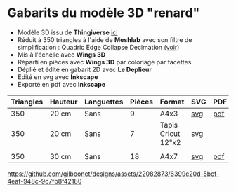 # Gabarits du modèle 3D "renard"

- Modèle 3D issu de **Thingiverse** [ici](https://www.thingiverse.com/thing:182259)
- Réduit à 350 triangles à l'aide de **Meshlab** avec son filtre de simplification : Quadric Edge Collapse Decimation ([voir](https://youtu.be/1irJLnVSnrk))
- Mis à l'échelle avec **Wings 3D**
- Réparti en pièces avec **Wings 3D** par coloriage par facettes
- Déplié et édité en gabarit 2D avec **Le Deplieur**
- Edité en svg avec **Inkscape**
- Exporté en pdf avec **Inkscape**

|Triangles|Hauteur|Languettes|Pièces|Format|SVG|PDF|
|---|---|---|---|---|---|---|
|350|20 cm|Sans|9|A4x3|[svg](https://github.com/gilboonet/designs/blob/master/2023/renard/renard350_H20_A4x3.svg)|[pdf](https://github.com/gilboonet/designs/blob/master/2023/renard/renard350_H20_A4x3.pdf)|
|350|20 cm|Sans|7|Tapis Cricut 12"x2|[svg](https://github.com/gilboonet/designs/blob/master/2023/renard/renard350_H20_C2x2.svg)|
||
|350|30 cm|Sans|18|A4x7|[svg](https://github.com/gilboonet/designs/blob/master/2023/renard/renard350_H30_A4x7.svg)|[pdf](https://github.com/gilboonet/designs/blob/master/2023/renard/renard350_H30_A4x7.pdf)|

https://github.com/gilboonet/designs/assets/22082873/6399c20d-5bcf-4eaf-948c-9c7fb8f42180

